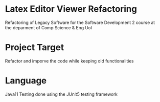 # Latex Editor Viewer Refactoring
Refactoring of Legacy Software for the Software Development 2 course at the deparment of Comp Science &amp; Eng UoI

# Project Target
Refactor and imporve the code while keeping old functionalities

# Language
Java11
Testing done using the JUnit5 testing framework
